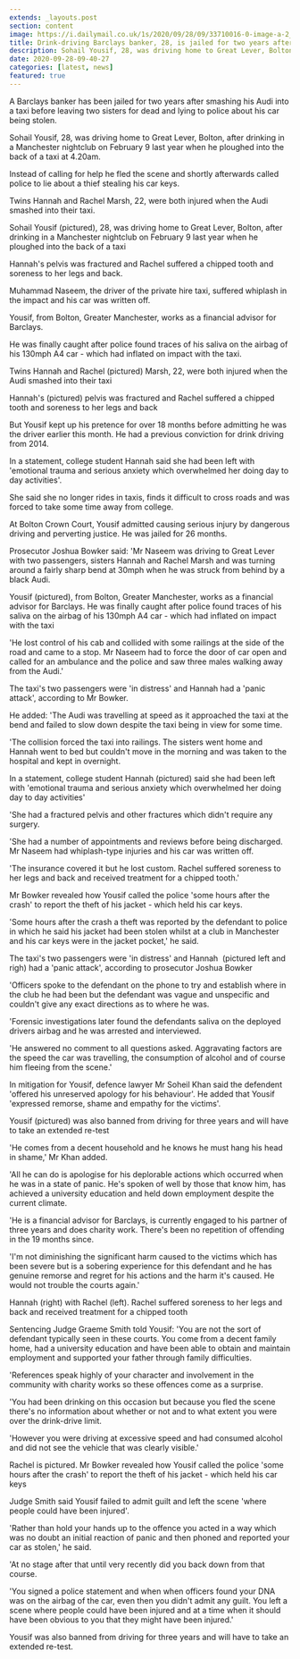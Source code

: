 ```yaml
---
extends: _layouts.post
section: content
image: https://i.dailymail.co.uk/1s/2020/09/28/09/33710016-0-image-a-2_1601281227209.jpg 
title: Drink-driving Barclays banker, 28, is jailed for two years after smashing his Audi into a taxi 
description: Sohail Yousif, 28, was driving home to Great Lever, Bolton, after drinking in a Manchester nightclub on February 9, 2019 when he ploughed into the back of a taxi at 4.20am. 
date: 2020-09-28-09-40-27 
categories: [latest, news] 
featured: true 
--- 
```

A Barclays banker has been jailed for two years after smashing his Audi into a taxi before leaving two sisters for dead and lying to police about his car being stolen.

Sohail Yousif, 28, was driving home to Great Lever, Bolton, after drinking in a Manchester nightclub on February 9 last year when he ploughed into the back of a taxi at 4.20am. 

Instead of calling for help he fled the scene and shortly afterwards called police to lie about a thief stealing his car keys. 

Twins Hannah and Rachel Marsh, 22, were both injured when the Audi smashed into their taxi. 

Sohail Yousif (pictured), 28, was driving home to Great Lever, Bolton, after drinking in a Manchester nightclub on February 9 last year when he ploughed into the back of a taxi 

Hannah's pelvis was fractured and Rachel suffered a chipped tooth and soreness to her legs and back. 

Muhammad Naseem, the driver of the private hire taxi, suffered whiplash in the impact and his car was written off.

Yousif, from Bolton, Greater Manchester, works as a financial advisor for Barclays. 

He was finally caught after police found traces of his saliva on the airbag of his 130mph A4 car - which had inflated on impact with the taxi.

Twins Hannah and Rachel (pictured) Marsh, 22, were both injured when the Audi smashed into their taxi

Hannah's (pictured) pelvis was fractured and Rachel suffered a chipped tooth and soreness to her legs and back

But Yousif kept up his pretence for over 18 months before admitting he was the driver earlier this month. He had a previous conviction for drink driving from 2014.

In a statement, college student Hannah said she had been left with 'emotional trauma and serious anxiety which overwhelmed her doing day to day activities'.

She said she no longer rides in taxis, finds it difficult to cross roads and was forced to take some time away from college.

At Bolton Crown Court, Yousif admitted causing serious injury by dangerous driving and perverting justice. He was jailed for 26 months. 

Prosecutor Joshua Bowker said: 'Mr Naseem was driving to Great Lever with two passengers, sisters Hannah and Rachel Marsh and was turning around a fairly sharp bend at 30mph when he was struck from behind by a black Audi.

Yousif (pictured), from Bolton, Greater Manchester, works as a financial advisor for Barclays. He was finally caught after police found traces of his saliva on the airbag of his 130mph A4 car - which had inflated on impact with the taxi

'He lost control of his cab and collided with some railings at the side of the road and came to a stop. Mr Naseem had to force the door of car open and called for an ambulance and the police and saw three males walking away from the Audi.'

The taxi's two passengers were 'in distress' and Hannah had a 'panic attack', according to Mr Bowker. 

He added: 'The Audi was travelling at speed as it approached the taxi at the bend and failed to slow down despite the taxi being in view for some time.

'The collision forced the taxi into railings. The sisters went home and Hannah went to bed but couldn't move in the morning and was taken to the hospital and kept in overnight. 

In a statement, college student Hannah (pictured) said she had been left with 'emotional trauma and serious anxiety which overwhelmed her doing day to day activities'

'She had a fractured pelvis and other fractures which didn't require any surgery.

'She had a number of appointments and reviews before being discharged. Mr Naseem had whiplash-type injuries and his car was written off.

'The insurance covered it but he lost custom. Rachel suffered soreness to her legs and back and received treatment for a chipped tooth.'

Mr Bowker revealed how Yousif called the police 'some hours after the crash' to report the theft of his jacket - which held his car keys.

'Some hours after the crash a theft was reported by the defendant to police in which he said his jacket had been stolen whilst at a club in Manchester and his car keys were in the jacket pocket,' he said.

The taxi's two passengers were 'in distress' and Hannah  (pictured left and righ) had a 'panic attack', according to prosecutor Joshua Bowker

'Officers spoke to the defendant on the phone to try and establish where in the club he had been but the defendant was vague and unspecific and couldn't give any exact directions as to where he was.

'Forensic investigations later found the defendants saliva on the deployed drivers airbag and he was arrested and interviewed. 

'He answered no comment to all questions asked. Aggravating factors are the speed the car was travelling, the consumption of alcohol and of course him fleeing from the scene.'

In mitigation for Yousif, defence lawyer Mr Soheil Khan said the defendent 'offered his unreserved apology for his behaviour'. He added that Yousif 'expressed remorse, shame and empathy for the victims'. 

Yousif (pictured) was also banned from driving for three years and will have to take an extended re-test

'He comes from a decent household and he knows he must hang his head in shame,' Mr Khan added.

'All he can do is apologise for his deplorable actions which occurred when he was in a state of panic. He's spoken of well by those that know him, has achieved a university education and held down employment despite the current climate.

'He is a financial advisor for Barclays, is currently engaged to his partner of three years and does charity work. There's been no repetition of offending in the 19 months since.

'I'm not diminishing the significant harm caused to the victims which has been severe but is a sobering experience for this defendant and he has genuine remorse and regret for his actions and the harm it's caused. He would not trouble the courts again.'

Hannah (right) with Rachel (left). Rachel suffered soreness to her legs and back and received treatment for a chipped tooth

Sentencing Judge Graeme Smith told Yousif: 'You are not the sort of defendant typically seen in these courts. You come from a decent family home, had a university education and have been able to obtain and maintain employment and supported your father through family difficulties.

'References speak highly of your character and involvement in the community with charity works so these offences come as a surprise.

'You had been drinking on this occasion but because you fled the scene there's no information about whether or not and to what extent you were over the drink-drive limit. 

'However you were driving at excessive speed and had consumed alcohol and did not see the vehicle that was clearly visible.'

Rachel is pictured. Mr Bowker revealed how Yousif called the police 'some hours after the crash' to report the theft of his jacket - which held his car keys

Judge Smith said Yousif failed to admit guilt and left the scene 'where people could have been injured'.

'Rather than hold your hands up to the offence you acted in a way which was no doubt an initial reaction of panic and then phoned and reported your car as stolen,' he said. 

'At no stage after that until very recently did you back down from that course.

'You signed a police statement and when when officers found your DNA was on the airbag of the car, even then you didn't admit any guilt. You left a scene where people could have been injured and at a time when it should have been obvious to you that they might have been injured.'

Yousif was also banned from driving for three years and will have to take an extended re-test.

